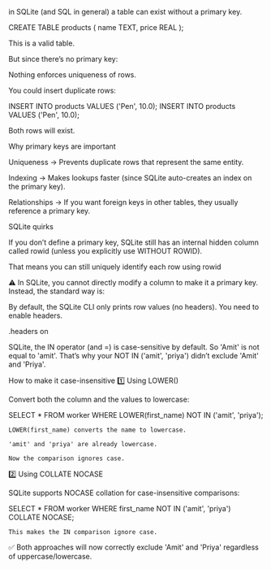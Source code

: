 in SQLite (and SQL in general) a table can exist without a primary key.

CREATE TABLE products (
    name TEXT,
    price REAL
);


This is a valid table.

But since there’s no primary key:

Nothing enforces uniqueness of rows.

You could insert duplicate rows:

INSERT INTO products VALUES ('Pen', 10.0);
INSERT INTO products VALUES ('Pen', 10.0);

Both rows will exist.




Why primary keys are important

Uniqueness → Prevents duplicate rows that represent the same entity.

Indexing → Makes lookups faster (since SQLite auto-creates an index on the primary key).

Relationships → If you want foreign keys in other tables, they usually reference a primary key.




SQLite quirks

If you don’t define a primary key, SQLite still has an internal hidden column called rowid (unless you explicitly use WITHOUT ROWID).

That means you can still uniquely identify each row using rowid


⚠️ In SQLite, you cannot directly modify a column to make it a primary key.
Instead, the standard way is:


By default, the SQLite CLI only prints row values (no headers).
You need to enable headers.

.headers on

SQLite, the IN operator (and =) is case-sensitive by default. So 'Amit' is not equal to 'amit'. That’s why your NOT IN ('amit', 'priya') didn’t exclude 'Amit' and 'Priya'.

How to make it case-insensitive
1️⃣ Using LOWER()

Convert both the column and the values to lowercase:

SELECT *
FROM worker
WHERE LOWER(first_name) NOT IN ('amit', 'priya');

    LOWER(first_name) converts the name to lowercase.

    'amit' and 'priya' are already lowercase.

    Now the comparison ignores case.

2️⃣ Using COLLATE NOCASE

SQLite supports NOCASE collation for case-insensitive comparisons:

SELECT *
FROM worker
WHERE first_name NOT IN ('amit', 'priya') COLLATE NOCASE;

    This makes the IN comparison ignore case.

✅ Both approaches will now correctly exclude 'Amit' and 'Priya' regardless of uppercase/lowercase.